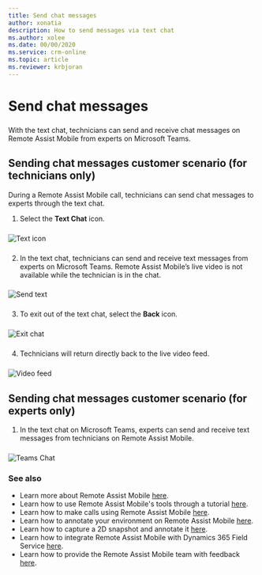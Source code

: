 ```yaml
---
title: Send chat messages
author: xonatia
description: How to send messages via text chat
ms.author: xolee
ms.date: 00/00/2020
ms.service: crm-online
ms.topic: article
ms.reviewer: krbjoran
---
```

# Send chat messages 

### 
With the text chat, technicians can send and receive chat messages on Remote Assist Mobile from experts on Microsoft Teams. 

## Sending chat messages customer scenario (for technicians only) 

During a Remote Assist Mobile call, technicians can send chat messages to experts through the text chat. 

1.	Select the **Text Chat** icon.
###
![Text icon](./media/chat_1.png "Text icon")
###
2. In the text chat, technicians can send and receive text messages from experts on Microsoft Teams. Remote Assist Mobile’s live video is not available while the technician is in the chat. 
###
![Send text](./media/chat_2.png "Send text")
###
3. To exit out of the text chat, select the **Back** icon.
###
![Exit chat](./media/chat_3.png "Exit chat")
###
4. Technicians will return directly back to the live video feed.
###
![Video feed](./media/chat_4.png "Video feed")
###

## Sending chat messages customer scenario (for experts only) 

1. In the text chat on Microsoft Teams, experts can send and receive text messages from technicians on Remote Assist Mobile.
###
![Teams Chat](./media/chat_5.png "Teams Chat")
###

### See also 
- Learn more about Remote Assist Mobile [here](remote-assist-mobile-overview.md).
- Learn how to use Remote Assist Mobile's tools through a tutorial [here](learn-the-tools.md).
- Learn how to make calls using Remote Assist Mobile [here](making-calls.md).
- Learn how to annotate your environment on Remote Assist Mobile [here](annotate-your-environment.md).
- Learn how to capture a 2D snapshot and annotate it [here](annotate-snapshot.md).
- Learn how to integrate Remote Assist Mobile with Dynamics 365 Field Service [here](fs-integration.md).
- Learn how to provide the Remote Assist Mobile team with feedback [here](provide-feedback.md).
